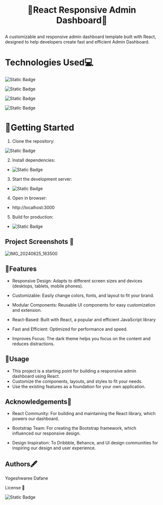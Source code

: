 # <p align="center"> 🚀React Responsive Admin Dashboard🚀</p>


A customizable and responsive admin dashboard template built with React, designed to help developers create fast and efficient Admin Dashboard.

# Technologies Used💻
 ![Static Badge](https://img.shields.io/badge/HTML5-orange?style=for-the-badge&logo=html5&labelColor=black)  

 ![Static Badge](https://img.shields.io/badge/CSS3-blue?style=for-the-badge&logo=css3&labelColor=black)


![Static Badge](https://img.shields.io/badge/react-%2361DAFB%20?style=for-the-badge&logo=react&labelColor=black)

![Static Badge](https://img.shields.io/badge/bootstrap-rgb(86%2C%2061%2C%20124)?style=for-the-badge&logo=bootstrap&labelColor=black)


 # 🚀Getting Started
 
 1. Clone the repository:
  
   ![Static Badge](https://img.shields.io/badge/GitHub-YogeshwareeDafane-blue?style=for-the-badge&logo=github&labelColor=black)

2. Install dependencies:
- ![Static Badge](https://img.shields.io/badge/npm-install-blue)


3. Start the development server:
- ![Static Badge](https://img.shields.io/badge/npm-start-darkred)

4. Open in browser:
- http://localhost:3000

5. Build for production:
- ![Static Badge](https://img.shields.io/badge/npm-runbuild-darkblue)

  
## Project Screenshots 📸

![IMG_20240825_163500](https://github.com/user-attachments/assets/117a5e58-c5ea-4b27-8fa5-38742747b4d2)



## 🌟Features

- Responsive Design: Adapts to different screen sizes and devices (desktops, tablets, mobile phones).

- Customizable: Easily change colors, fonts, and layout to fit your brand.

- Modular Components: Reusable UI components for easy customization and extension.

- React-Based: Built with React, a popular and efficient JavaScript library

- Fast and Efficient: Optimized for performance and speed.

- Improves Focus: The dark theme helps you focus on the content and reduces distractions.
  

## 🚀Usage
- This project is a starting point for building a responsive admin dashboard using React.
- Customize the components, layouts, and styles to fit your needs.
- Use the existing features as a foundation for your own application.


## Acknowledgements🙏
- React Community: For building and maintaining the React library, which powers our dashboard.

- Bootstrap Team: For creating the Bootstrap framework, which influenced our responsive design.

- Design Inspiration: To Dribbble, Behance, and UI design communities for inspiring our design and user experience.

## Authors🖋️
Yogeshwaree Dafane

License 📜

![Static Badge](https://img.shields.io/badge/MIT-License-%20red?style=for-the-badge&logo=MIT&labelColor=black)
















